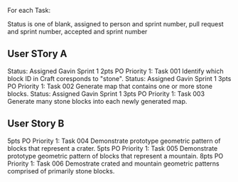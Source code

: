 For each Task:

Status is one of blank, assigned to person and sprint number, pull request and sprint number, accepted and sprint number

## User STory A
  Status: Assigned Gavin Sprint 1 2pts PO Priority 1: Task 001 Identify which block ID in Craft coresponds to "stone".
  Status: Assigned Gavin Sprint 1 3pts PO Priority 1: Task 002 Generate map that contains one or more stone blocks.
  Status: Assigned Gavin Sprint 1 3pts PO Priority 1: Task 003 Generate many stone blocks into each newly generated map.
  
## User Story B
  5pts PO Priority 1: Task 004 Demonstrate prototype geometric pattern of blocks that represent a crater.
  5pts PO Priority 1: Task 005 Demonstrate prototype geometric pattern of blocks that represent a mountain.
  8pts PO Priority 1: Task 006 Demostrate crated and mountain geometric patterns comprised of primarily stone blocks.

